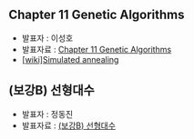 ## Chapter 11 Genetic Algorithms
- 발표자 : 이성호
- 발표자료 : [Chapter 11 Genetic Algorithms](http://nbviewer.ipython.org/github/biopy/biopy.github.io/blob/master/notebook/Part3/Week4/bio10/optimizationTechnique.ipynb)
- [[wiki]Simulated annealing](http://en.wikipedia.org/wiki/Simulated_annealing)
##  (보강B) 선형대수
- 발표자 : 정동진
- 발표자료 : [(보강B) 선형대수](http://nbviewer.ipython.org/github/biopy/biopy.github.io/blob/master/notebook/Part3/Week4/spB_LinearAlgebra/linear.ipynb)
